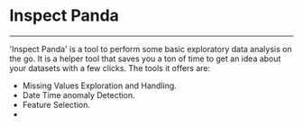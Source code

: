 # Inspect Panda
___

'Inspect Panda' is a tool to perform some basic exploratory data analysis on the go. It is a helper tool that saves you a ton of time to get an idea about your datasets with a few clicks.
The tools it offers are:
- Missing Values Exploration and Handling.
- Date Time anomaly Detection.
- Feature Selection.
- 